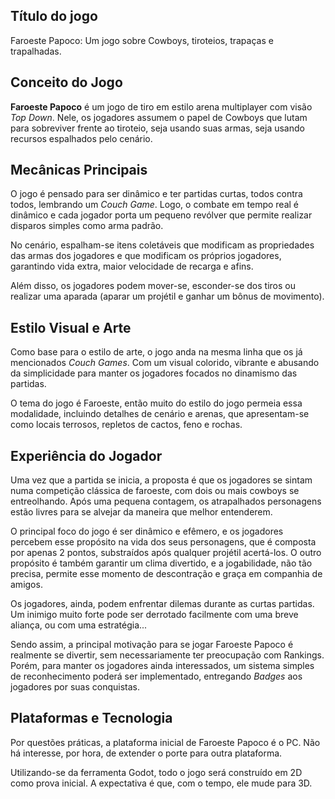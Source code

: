 ## Título do jogo

Faroeste Papoco: Um jogo sobre Cowboys, tiroteios, trapaças e trapalhadas.

## Conceito do Jogo

**Faroeste Papoco** é um jogo de tiro em estilo arena multiplayer com visão _Top Down_. Nele, os jogadores assumem
o papel de Cowboys que lutam para sobreviver frente ao tiroteio, seja usando suas armas, seja usando recursos
espalhados pelo cenário.

## Mecânicas Principais

O jogo é pensado para ser dinâmico e ter partidas curtas, todos contra todos, lembrando um _Couch Game_. Logo, o combate em tempo real
é dinâmico e cada jogador porta um pequeno revólver que permite realizar disparos simples como arma padrão.

No cenário, espalham-se itens coletáveis que modificam as propriedades das armas dos jogadores e que modificam os
próprios jogadores, garantindo vida extra, maior velocidade de recarga e afins.

Além disso, os jogadores podem mover-se, esconder-se dos tiros ou realizar uma aparada (aparar um projétil e ganhar um bônus de movimento).

## Estilo Visual e Arte

Como base para o estilo de arte, o jogo anda na mesma linha que os já mencionados _Couch Games_. Com um visual colorido,
vibrante e abusando da simplicidade para manter os jogadores focados no dinamismo das partidas.

O tema do jogo é Faroeste, então muito do estilo do jogo permeia essa modalidade, incluindo detalhes de cenário e arenas,
que apresentam-se como locais terrosos, repletos de cactos, feno e rochas.

## Experiência do Jogador

Uma vez que a partida se inicia, a proposta é que os jogadores se sintam numa competição clássica de faroeste,
com dois ou mais cowboys se entreolhando. Após uma pequena contagem, os atrapalhados personagens estão livres
para se alvejar da maneira que melhor entenderem.

O principal foco do jogo é ser dinâmico e efêmero, e os jogadores percebem esse propósito na vida dos seus
personagens, que é composta por apenas 2 pontos, substraídos após qualquer projétil acertá-los. O outro
propósito é também garantir um clima divertido, e a jogabilidade, não tão precisa, permite esse momento
de descontração e graça em companhia de amigos.

Os jogadores, ainda, podem enfrentar dilemas durante as curtas partidas. Um inimigo muito forte pode ser
derrotado facilmente com uma breve aliança, ou com uma estratégia...

Sendo assim, a principal motivação para se jogar Faroeste Papoco é realmente se divertir, sem necessariamente
ter preocupação com Rankings. Porém, para manter os jogadores ainda interessados, um sistema simples de
reconhecimento poderá ser implementado, entregando _Badges_ aos jogadores por suas conquistas.

## Plataformas e Tecnologia

Por questões práticas, a plataforma inicial de Faroeste Papoco é o PC. Não há interesse, por hora, de extender
o porte para outra plataforma.

Utilizando-se da ferramenta Godot, todo o jogo será construído em 2D como prova inicial. A expectativa é que,
com o tempo, ele mude para 3D.
